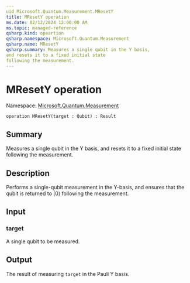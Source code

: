 ```yaml
---
uid Microsoft.Quantum.Measurement.MResetY
title: MResetY operation
ms.date: 02/12/2024 12:00:00 AM
ms.topic: managed-reference
qsharp.kind: opeartion
qsharp.namespace: Microsoft.Quantum.Measurement
qsharp.name: MResetY
qsharp.summary: Measures a single qubit in the Y basis,
and resets it to a fixed initial state
following the measurement.
---
```


# MResetY operation

Namespace: [Microsoft.Quantum.Measurement](xref:Microsoft.Quantum.Measurement)

```qsharp
operation MResetY(target : Qubit) : Result
```

## Summary
Measures a single qubit in the Y basis,
and resets it to a fixed initial state
following the measurement.

## Description
Performs a single-qubit measurement in the Y-basis,
and ensures that the qubit is returned to |0⟩
following the measurement.

## Input
### target
A single qubit to be measured.

## Output
The result of measuring `target` in the Pauli Y basis.
